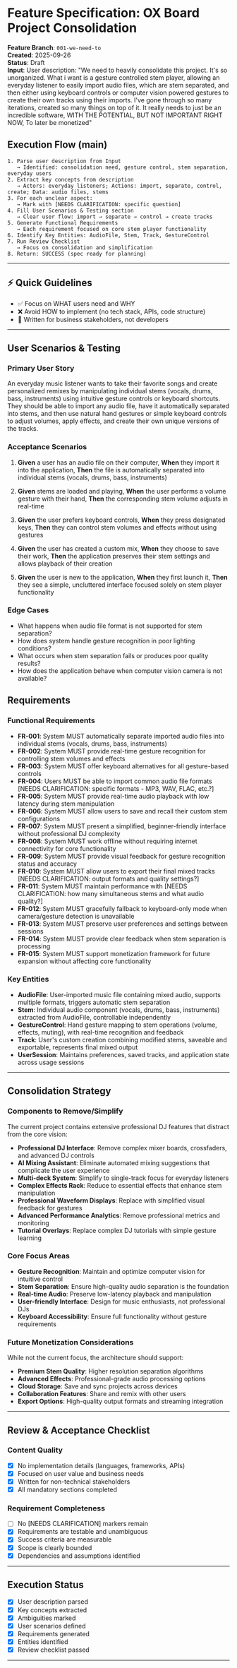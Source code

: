 # Feature Specification: OX Board Project Consolidation

**Feature Branch**: `001-we-need-to`  
**Created**: 2025-09-26  
**Status**: Draft  
**Input**: User description: "We need to heavily consolidate this project. It's so unorganized. What i want is a gesture controlled stem player, allowing an everyday listener to easily import audio files, which are stem separated, and then either using keyboard controls or computer vision powered gestures to create their own tracks using their imports. I've gone through so many iterations, created so many things on top of it. It really needs to just be an incredible software, WITH THE POTENTIAL, BUT NOT IMPORTANT RIGHT NOW, To later be monetized"

## Execution Flow (main)

```
1. Parse user description from Input
   → Identified: consolidation need, gesture control, stem separation, everyday users
2. Extract key concepts from description
   → Actors: everyday listeners; Actions: import, separate, control, create; Data: audio files, stems
3. For each unclear aspect:
   → Mark with [NEEDS CLARIFICATION: specific question]
4. Fill User Scenarios & Testing section
   → Clear user flow: import → separate → control → create tracks
5. Generate Functional Requirements
   → Each requirement focused on core stem player functionality
6. Identify Key Entities: AudioFile, Stem, Track, GestureControl
7. Run Review Checklist
   → Focus on consolidation and simplification
8. Return: SUCCESS (spec ready for planning)
```

---

## ⚡ Quick Guidelines

- ✅ Focus on WHAT users need and WHY
- ❌ Avoid HOW to implement (no tech stack, APIs, code structure)
- 👥 Written for business stakeholders, not developers

---

## User Scenarios & Testing

### Primary User Story

An everyday music listener wants to take their favorite songs and create personalized remixes by manipulating individual stems (vocals, drums, bass, instruments) using intuitive gesture controls or keyboard shortcuts. They should be able to import any audio file, have it automatically separated into stems, and then use natural hand gestures or simple keyboard controls to adjust volumes, apply effects, and create their own unique versions of the tracks.

### Acceptance Scenarios

1. **Given** a user has an audio file on their computer, **When** they import it into the application, **Then** the file is automatically separated into individual stems (vocals, drums, bass, instruments)

2. **Given** stems are loaded and playing, **When** the user performs a volume gesture with their hand, **Then** the corresponding stem volume adjusts in real-time

3. **Given** the user prefers keyboard controls, **When** they press designated keys, **Then** they can control stem volumes and effects without using gestures

4. **Given** the user has created a custom mix, **When** they choose to save their work, **Then** the application preserves their stem settings and allows playback of their creation

5. **Given** the user is new to the application, **When** they first launch it, **Then** they see a simple, uncluttered interface focused solely on stem player functionality

### Edge Cases

- What happens when audio file format is not supported for stem separation?
- How does system handle gesture recognition in poor lighting conditions?
- What occurs when stem separation fails or produces poor quality results?
- How does the application behave when computer vision camera is not available?

## Requirements

### Functional Requirements

- **FR-001**: System MUST automatically separate imported audio files into individual stems (vocals, drums, bass, instruments)
- **FR-002**: System MUST provide real-time gesture recognition for controlling stem volumes and effects
- **FR-003**: System MUST offer keyboard alternatives for all gesture-based controls
- **FR-004**: Users MUST be able to import common audio file formats [NEEDS CLARIFICATION: specific formats - MP3, WAV, FLAC, etc.?]
- **FR-005**: System MUST provide real-time audio playback with low latency during stem manipulation
- **FR-006**: System MUST allow users to save and recall their custom stem configurations
- **FR-007**: System MUST present a simplified, beginner-friendly interface without professional DJ complexity
- **FR-008**: System MUST work offline without requiring internet connectivity for core functionality
- **FR-009**: System MUST provide visual feedback for gesture recognition status and accuracy
- **FR-010**: System MUST allow users to export their final mixed tracks [NEEDS CLARIFICATION: output formats and quality settings?]
- **FR-011**: System MUST maintain performance with [NEEDS CLARIFICATION: how many simultaneous stems and what audio quality?]
- **FR-012**: System MUST gracefully fallback to keyboard-only mode when camera/gesture detection is unavailable
- **FR-013**: System MUST preserve user preferences and settings between sessions
- **FR-014**: System MUST provide clear feedback when stem separation is processing
- **FR-015**: System MUST support monetization framework for future expansion without affecting core functionality

### Key Entities

- **AudioFile**: User-imported music file containing mixed audio, supports multiple formats, triggers automatic stem separation
- **Stem**: Individual audio component (vocals, drums, bass, instruments) extracted from AudioFile, controllable independently
- **GestureControl**: Hand gesture mapping to stem operations (volume, effects, muting), with real-time recognition and feedback
- **Track**: User's custom creation combining modified stems, saveable and exportable, represents final mixed output
- **UserSession**: Maintains preferences, saved tracks, and application state across usage sessions

---

## Consolidation Strategy

### Components to Remove/Simplify

The current project contains extensive professional DJ features that distract from the core vision:

- **Professional DJ Interface**: Remove complex mixer boards, crossfaders, and advanced DJ controls
- **AI Mixing Assistant**: Eliminate automated mixing suggestions that complicate the user experience
- **Multi-deck System**: Simplify to single-track focus for everyday listeners
- **Complex Effects Rack**: Reduce to essential effects that enhance stem manipulation
- **Professional Waveform Displays**: Replace with simplified visual feedback for gestures
- **Advanced Performance Analytics**: Remove professional metrics and monitoring
- **Tutorial Overlays**: Replace complex DJ tutorials with simple gesture learning

### Core Focus Areas

- **Gesture Recognition**: Maintain and optimize computer vision for intuitive control
- **Stem Separation**: Ensure high-quality audio separation is the foundation
- **Real-time Audio**: Preserve low-latency playback and manipulation
- **User-friendly Interface**: Design for music enthusiasts, not professional DJs
- **Keyboard Accessibility**: Ensure full functionality without gesture requirements

### Future Monetization Considerations

While not the current focus, the architecture should support:

- **Premium Stem Quality**: Higher resolution separation algorithms
- **Advanced Effects**: Professional-grade audio processing options
- **Cloud Storage**: Save and sync projects across devices
- **Collaboration Features**: Share and remix with other users
- **Export Options**: High-quality output formats and streaming integration

---

## Review & Acceptance Checklist

### Content Quality

- [x] No implementation details (languages, frameworks, APIs)
- [x] Focused on user value and business needs
- [x] Written for non-technical stakeholders
- [x] All mandatory sections completed

### Requirement Completeness

- [ ] No [NEEDS CLARIFICATION] markers remain
- [x] Requirements are testable and unambiguous
- [x] Success criteria are measurable
- [x] Scope is clearly bounded
- [x] Dependencies and assumptions identified

---

## Execution Status

- [x] User description parsed
- [x] Key concepts extracted
- [x] Ambiguities marked
- [x] User scenarios defined
- [x] Requirements generated
- [x] Entities identified
- [x] Review checklist passed

---
